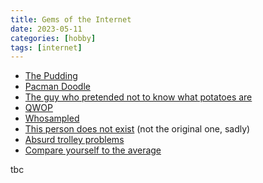 ```yaml
---
title: Gems of the Internet
date: 2023-05-11
categories: [hobby]
tags: [internet]
---
```


- [The Pudding](https://pudding.cool/)
- [Pacman Doodle](https://www.google.com/logos/2010/pacman10-i.html)
- [The guy who pretended not to know what potatoes are](https://www.reddit.com/r/tifu/comments/2tdbig/tifu_by_enraging_the_parents_of_my_girlfriend_by/)
- [QWOP](https://www.foddy.net/Athletics.html)
- [Whosampled](https://www.whosampled.com/)
- [This person does not exist](https://this-person-does-not-exist.com/en) (not the original one, sadly)
- [Absurd trolley problems](https://neal.fun/absurd-trolley-problems/)
- [Compare yourself to the average](https://thanaverage.xyz/)

tbc
